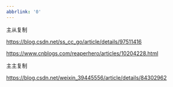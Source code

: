 ```yaml
---
abbrlink: '0'
---
```

主从复制

https://blog.csdn.net/ss_cc_go/article/details/97511416

https://www.cnblogs.com/reaperhero/articles/10204228.html

 

主主复制

https://blog.csdn.net/weixin_39445556/article/details/84302962